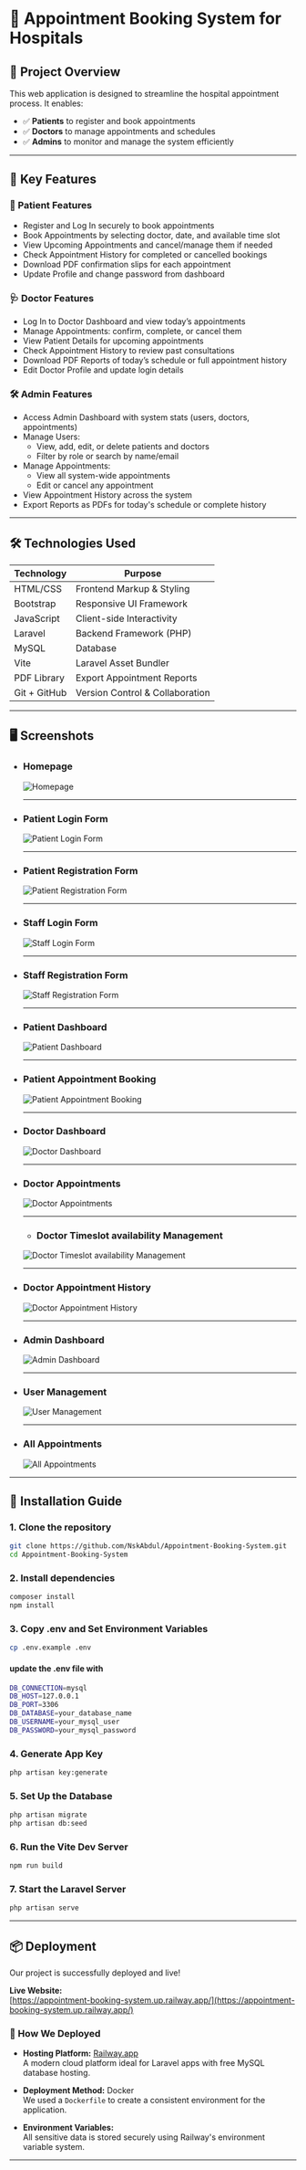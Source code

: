 # 🏥 Appointment Booking System for Hospitals

## 📖 Project Overview

This web application is designed to streamline the hospital appointment process. It enables:
- ✅ **Patients** to register and book appointments
- ✅ **Doctors** to manage appointments and schedules
- ✅ **Admins** to monitor and manage the system efficiently

---

## 🌟 Key Features

### 👤 Patient Features
- Register and Log In securely to book appointments
- Book Appointments by selecting doctor, date, and available time slot
- View Upcoming Appointments and cancel/manage them if needed
- Check Appointment History for completed or cancelled bookings
- Download PDF confirmation slips for each appointment
- Update Profile and change password from dashboard

### 🩺 Doctor Features
- Log In to Doctor Dashboard and view today’s appointments
- Manage Appointments: confirm, complete, or cancel them
- View Patient Details for upcoming appointments
- Check Appointment History to review past consultations
- Download PDF Reports of today’s schedule or full appointment history
- Edit Doctor Profile and update login details

### 🛠️ Admin Features
- Access Admin Dashboard with system stats (users, doctors, appointments)
- Manage Users:
  - View, add, edit, or delete patients and doctors
  - Filter by role or search by name/email
- Manage Appointments:
  - View all system-wide appointments
  - Edit or cancel any appointment
- View Appointment History across the system
- Export Reports as PDFs for today's schedule or complete history

---

## 🛠️ Technologies Used

| Technology     | Purpose                         |
|----------------|---------------------------------|
| HTML/CSS       | Frontend Markup & Styling       |
| Bootstrap      | Responsive UI Framework         |
| JavaScript     | Client-side Interactivity       |
| Laravel        | Backend Framework (PHP)         |
| MySQL          | Database                        |
| Vite           | Laravel Asset Bundler           |
| PDF Library    | Export Appointment Reports      |
| Git + GitHub   | Version Control & Collaboration |

---


## 🖥️ Screenshots



- ### Homepage  
  ![Homepage](screenshots/homepage.png)

  ---

- ### Patient Login Form
  ![Patient Login Form](screenshots/patient-login-form.png)

  ---

- ### Patient Registration Form
  ![Patient Registration Form](screenshots/patient-registration-form.png)

  ---

- ### Staff Login Form
  ![Staff Login Form](screenshots/staff-login-form.png)

  ---

- ### Staff Registration Form
  ![Staff Registration Form](screenshots/staff-registration-form.png)

  ---

- ### Patient Dashboard  
  ![Patient Dashboard](screenshots/patient-dashboard.png)

  ---

- ### Patient Appointment Booking
  ![Patient Appointment Booking](screenshots/patient-appointment-booking.png)

  ---

- ### Doctor Dashboard
  ![Doctor Dashboard](screenshots/doctor-dashboard.png)

  ---

- ### Doctor Appointments
  ![Doctor Appointments](screenshots/doctor-appointments.png)

  ---

  - ### Doctor Timeslot availability Management
  ![Doctor Timeslot availability Management](screenshots/manage-timeslot-availability.png)

  ---

- ### Doctor Appointment History
  ![Doctor Appointment History](screenshots/doctor-appointment-history.png)

  ---

- ### Admin Dashboard
  ![Admin Dashboard](screenshots/admin-dashboard.png)

  ---

- ### User Management
  ![User Management](screenshots/user-management.png)

  ---

- ### All Appointments
  ![All Appointments](screenshots/all-appointments.png)


---
## 🚀 Installation Guide


### 1. Clone the repository
```bash
git clone https://github.com/NskAbdul/Appointment-Booking-System.git
cd Appointment-Booking-System
```


### 2. Install dependencies
```bash
composer install
npm install
```

### 3. Copy .env and Set Environment Variables
```bash
cp .env.example .env
```

#### update the .env file with
```bash
DB_CONNECTION=mysql
DB_HOST=127.0.0.1
DB_PORT=3306
DB_DATABASE=your_database_name
DB_USERNAME=your_mysql_user
DB_PASSWORD=your_mysql_password
```

### 4. Generate App Key
```bash
php artisan key:generate
```

### 5. Set Up the Database
```bash
php artisan migrate
php artisan db:seed
```

### 6. Run the Vite Dev Server
```bash
npm run build
```

### 7. Start the Laravel Server
```bash
php artisan serve
```


---



## 📦 Deployment

Our project is successfully deployed and live!

 **Live Website:**  
 [https://appointment-booking-system.up.railway.app/](https://appointment-booking-system.up.railway.app/)



### 🚀 How We Deployed

- **Hosting Platform:** [Railway.app](https://railway.app/)  
  A modern cloud platform ideal for Laravel apps with free MySQL database hosting.

- **Deployment Method:** Docker  
  We used a `Dockerfile` to create a consistent environment for the application.

- **Environment Variables:**  
  All sensitive data is stored securely using Railway's environment variable system.


---
